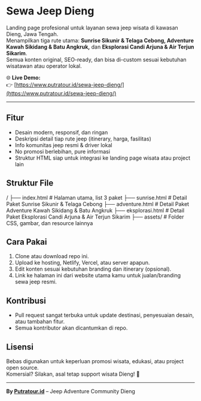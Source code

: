 # Sewa Jeep Dieng

Landing page profesional untuk layanan sewa jeep wisata di kawasan Dieng, Jawa Tengah.  
Menampilkan tiga rute utama: **Sunrise Sikunir & Telaga Cebong, Adventure Kawah Sikidang & Batu Angkruk,** dan **Eksplorasi Candi Arjuna & Air Terjun Sikarim**.  
Semua konten original, SEO-ready, dan bisa di-custom sesuai kebutuhan wisatawan atau operator lokal.

🌐 **Live Demo:**  
👉 [https://www.putratour.id/sewa-jeep-dieng/](https://www.putratour.id/sewa-jeep-dieng/)

---

## Fitur

- Desain modern, responsif, dan ringan
- Deskripsi detail tiap rute jeep (itinerary, harga, fasilitas)
- Info komunitas jeep resmi & driver lokal
- No promosi berlebihan, pure informasi
- Struktur HTML siap untuk integrasi ke landing page wisata atau project lain

## Struktur File

/
├── index.html         # Halaman utama, list 3 paket
├── sunrise.html       # Detail Paket Sunrise Sikunir & Telaga Cebong
├── adventure.html     # Detail Paket Adventure Kawah Sikidang & Batu Angkruk
├── eksplorasi.html    # Detail Paket Eksplorasi Candi Arjuna & Air Terjun Sikarim
├── assets/            # Folder CSS, gambar, dan resource lainnya



## Cara Pakai

1. Clone atau download repo ini.
2. Upload ke hosting, Netlify, Vercel, atau server apapun.
3. Edit konten sesuai kebutuhan branding dan itinerary (opsional).
4. Link ke halaman ini dari website utama kamu untuk jualan/branding sewa jeep resmi.

## Kontribusi

- Pull request sangat terbuka untuk update destinasi, penyesuaian desain, atau tambahan fitur.
- Semua kontributor akan dicantumkan di repo.

## Lisensi

Bebas digunakan untuk keperluan promosi wisata, edukasi, atau project open source.  
Komersial? Silakan, asal tetap support wisata Dieng! 🚙

---

**By [Putratour.id](https://www.putratour.id/sewa-jeep-dieng/)** – Jeep Adventure Community Dieng
